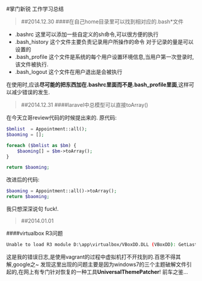 #掌门新锐 工作学习总结

> ##2014.12.30
####在自己home目录里可以找到相对应的.bash*文件

- .bashrc 这里可以添加一些自定义的sh命令,可以很方便的执行
- .bash_history 这个文件主要负责记录用户所操作的命令 对于记录的量是可以设置的
- .bash_profile 这个文件是系统的每个用户设置环境信息,当用户第一次登录时,该文件被执行.
- .bash_logout 这个文件在用户退出是会被执行

在使用时,应该**尽可能的把东西加在.bashrc里面而不是.bash_profile里面**,这样可以减少错误的发生.

> ##2014.12.31
####laravel中总模型可以直接toArray()

在今天立哥review代码的时候提出来的.
原代码:
```php
$bmlist  = Appointment::all();
$baoming = [];

foreach ($bmlist as $bm) {
    $baoming[] = $bm->toArray();
}

return $baoming;
```
改进后的代码:
```php
$baoming = Appointment::all()->toArray();
return $baoming;
```
我只想深深说句 fuck!.

> ##2014.01.01

####virtualbox R3问题

```bash
Unable to load R3 module D:\app\virtualbox/VBoxDD.DLL (VBoxDD): GetLastError=1790 (VERR_UNRESOLVED_ERROR).
```
这是我的错误日志,是使用vagrant的过程中虚拟机打不开找到的.百思不得其解,google之~
发现这里出现的问题主要是因为windows7的三个主题破解文件引起的,在网上有专门针对恢复的一种工具**UniversalThemePatcher**! 前车之鉴...
